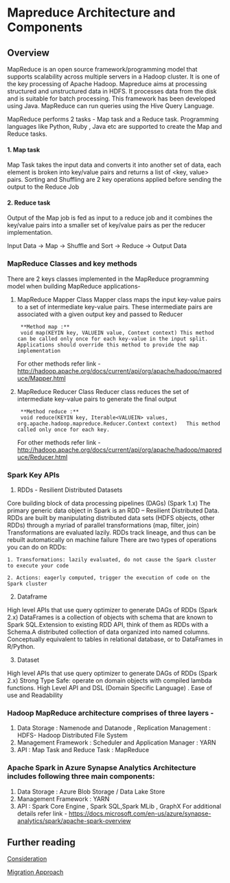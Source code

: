 # Mapreduce Architecture and Components

## Overview

MapReduce is an open source framework/programming model that supports scalability across multiple servers in a Hadoop cluster. It is one of the key processing of Apache Hadoop. Mapreduce aims at processing structured and unstructured data in HDFS. It processes data from the disk and is suitable for batch processing. This framework has been developed using Java. MapReduce can run queries using the Hive Query Language.


MapReduce performs 2 tasks - Map task and a Reduce task. Programming languages like Python, Ruby , Java etc are supported to create the Map and Reduce tasks. 
       
#### 1. Map task 
Map Task takes the input data and converts it into another set of data, each element is broken into key/value pairs and returns a list of <key, value> pairs. Sorting and Shuffling are 2 key operations applied before sending the output to the Reduce Job

#### 2. Reduce task  
Output of the Map job is fed as input to a reduce job and it combines the key/value pairs into a smaller set of key/value pairs as per the reducer implementation.


Input Data -> Map -> Shuffle and Sort -> Reduce -> Output Data

### MapReduce Classes and key methods

There are 2 keys classes implemented in the MapReduce programming model when building MapReduce applications- 
    
1. MapReduce Mapper Class
    Mapper class maps the input key-value pairs to a set of intermediate key-value pairs. These intermediate pairs are associated with a given output key and passed to Reducer
        
        **Method map :** 
        void map(KEYIN key, VALUEIN value, Context context)	This method can be called only once for each key-value in the input split.  Applications should override this method to provide the map implementation
        
    For other methods refer link - http://hadoop.apache.org/docs/current/api/org/apache/hadoop/mapreduce/Mapper.html

2. MapReduce Reducer Class 
    Reducer class reduces the set of intermediate key-value pairs to generate the final output
        
        **Method reduce :**
        void reduce(KEYIN key, Iterable<VALUEIN> values, org.apache.hadoop.mapreduce.Reducer.Context context) 	This method called only once for each key.
        
    For other methods refer link - http://hadoop.apache.org/docs/current/api/org/apache/hadoop/mapreduce/Reducer.html

### Spark Key APIs


1. RDDs - Resilient Distributed Datasets

Core building block of data processing pipelines (DAGs) (Spark 1.x)
The primary generic data object in Spark is an RDD – Resilient Distributed Data. RDDs are built by manipulating distributed data sets (HDFS objects, other RDDs) through a myriad of parallel transformations (map, filter, join)
Transformations are evaluated lazily. RDDs track lineage, and thus can be rebuilt automatically on machine failure
There are two types of operations you can do on RDDs:

    1. Transformations: lazily evaluated, do not cause the Spark cluster to execute your code

    2. Actions: eagerly computed, trigger the execution of code on the Spark cluster


2. Dataframe 

High level APIs that use query optimizer to generate DAGs of RDDs (Spark 2.x)
DataFrames is a collection of objects with schema that are known to Spark SQL.Extension to existing RDD API, think of them as RDDs with a Schema.A distributed collection of data organized into named columns. Conceptually equivalent to tables in relational database, or to DataFrames in R/Python. 

3. Dataset

High level APIs that use query optimizer to generate DAGs of RDDs (Spark 2.x)
Strong Type Safe: operate on domain objects with compiled lambda functions. High Level API and DSL (Domain Specific Language) . Ease of use and Readability



### Hadoop MapReduce architecture comprises of three layers - 

1. Data Storage : Namenode and Datanode , Replication Management : HDFS- Hadoop Distributed File System
2. Management Framework : Scheduler and Application Manager : YARN    
3. API : Map Task and Reduce Task : MapReduce

### Apache Spark in Azure Synapse Analytics Architecture includes following three main components:
1. Data Storage : Azure Blob Storage / Data Lake Store
2. Management Framework : YARN
3. API : Spark Core Engine , Spark SQL,Spark MLib , GraphX
For additional details refer link - https://docs.microsoft.com/en-us/azure/synapse-analytics/spark/apache-spark-overview

## Further reading 

[Consideration](considerations.md)

[Migration Approach](migration-approach.md)
